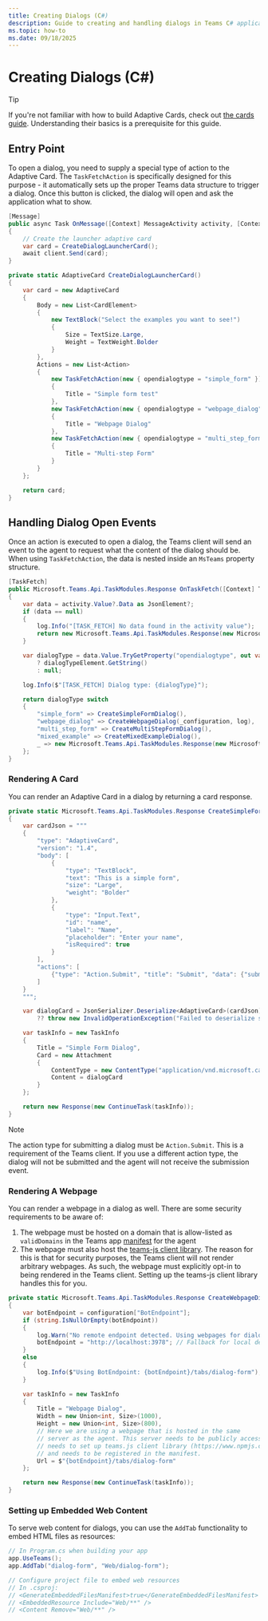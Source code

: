 ```yaml
---
title: Creating Dialogs (C#)
description: Guide to creating and handling dialogs in Teams C# applications, covering dialog opening mechanisms, content rendering using Adaptive Cards or webpages, and security considerations for web content integration.
ms.topic: how-to
ms.date: 09/18/2025
---
```


# Creating Dialogs (C#)

> [!TIP]
> If you're not familiar with how to build Adaptive Cards, check out [the cards guide](../adaptive-cards/overview.md). Understanding their basics is a prerequisite for this guide.

## Entry Point

To open a dialog, you need to supply a special type of action to the Adaptive Card. The `TaskFetchAction` is specifically designed for this purpose - it automatically sets up the proper Teams data structure to trigger a dialog. Once this button is clicked, the dialog will open and ask the application what to show.

```csharp
[Message]
public async Task OnMessage([Context] MessageActivity activity, [Context] IContext.Client client, [Context] ILogger log)
{
    // Create the launcher adaptive card
    var card = CreateDialogLauncherCard();
    await client.Send(card);
}

private static AdaptiveCard CreateDialogLauncherCard()
{
    var card = new AdaptiveCard
    {
        Body = new List<CardElement>
        {
            new TextBlock("Select the examples you want to see!")
            {
                Size = TextSize.Large,
                Weight = TextWeight.Bolder
            }
        },
        Actions = new List<Action>
        {
            new TaskFetchAction(new { opendialogtype = "simple_form" })
            {
                Title = "Simple form test"
            },
            new TaskFetchAction(new { opendialogtype = "webpage_dialog" })
            {
                Title = "Webpage Dialog"
            },
            new TaskFetchAction(new { opendialogtype = "multi_step_form" })
            {
                Title = "Multi-step Form"
            }
        }
    };

    return card;
}
```

## Handling Dialog Open Events

Once an action is executed to open a dialog, the Teams client will send an event to the agent to request what the content of the dialog should be. When using `TaskFetchAction`, the data is nested inside an `MsTeams` property structure.

```csharp
[TaskFetch]
public Microsoft.Teams.Api.TaskModules.Response OnTaskFetch([Context] Tasks.FetchActivity activity, [Context] IContext.Client client, [Context] ILogger log)
{
    var data = activity.Value?.Data as JsonElement?;
    if (data == null)
    {
        log.Info("[TASK_FETCH] No data found in the activity value");
        return new Microsoft.Teams.Api.TaskModules.Response(new Microsoft.Teams.Api.TaskModules.MessageTask("No data found in the activity value"));
    }

    var dialogType = data.Value.TryGetProperty("opendialogtype", out var dialogTypeElement) && dialogTypeElement.ValueKind == JsonValueKind.String
        ? dialogTypeElement.GetString()
        : null;

    log.Info($"[TASK_FETCH] Dialog type: {dialogType}");

    return dialogType switch
    {
        "simple_form" => CreateSimpleFormDialog(),
        "webpage_dialog" => CreateWebpageDialog(_configuration, log),
        "multi_step_form" => CreateMultiStepFormDialog(),
        "mixed_example" => CreateMixedExampleDialog(),
        _ => new Microsoft.Teams.Api.TaskModules.Response(new Microsoft.Teams.Api.TaskModules.MessageTask("Unknown dialog type"))
    };
}
```

### Rendering A Card

You can render an Adaptive Card in a dialog by returning a card response.

```csharp
private static Microsoft.Teams.Api.TaskModules.Response CreateSimpleFormDialog()
{
    var cardJson = """
    {
        "type": "AdaptiveCard",
        "version": "1.4",
        "body": [
            {
                "type": "TextBlock", 
                "text": "This is a simple form", 
                "size": "Large", 
                "weight": "Bolder"
            },
            {
                "type": "Input.Text",
                "id": "name",
                "label": "Name",
                "placeholder": "Enter your name",
                "isRequired": true
            }
        ],
        "actions": [
            {"type": "Action.Submit", "title": "Submit", "data": {"submissiondialogtype": "simple_form"}}
        ]
    }
    """;

    var dialogCard = JsonSerializer.Deserialize<AdaptiveCard>(cardJson)
        ?? throw new InvalidOperationException("Failed to deserialize simple form card");

    var taskInfo = new TaskInfo
    {
        Title = "Simple Form Dialog",
        Card = new Attachment
        {
            ContentType = new ContentType("application/vnd.microsoft.card.adaptive"),
            Content = dialogCard
        }
    };

    return new Response(new ContinueTask(taskInfo));
}
```

> [!NOTE]
> The action type for submitting a dialog must be `Action.Submit`. This is a requirement of the Teams client. If you use a different action type, the dialog will not be submitted and the agent will not receive the submission event.

### Rendering A Webpage

You can render a webpage in a dialog as well. There are some security requirements to be aware of:

1. The webpage must be hosted on a domain that is allow-listed as `validDomains` in the Teams app [manifest](~/teams/deployment/manifest.md) for the agent
2. The webpage must also host the [teams-js client library](https://www.npmjs.com/package/@microsoft/teams-js). The reason for this is that for security purposes, the Teams client will not render arbitrary webpages. As such, the webpage must explicitly opt-in to being rendered in the Teams client. Setting up the teams-js client library handles this for you.

```csharp
private static Microsoft.Teams.Api.TaskModules.Response CreateWebpageDialog(IConfiguration configuration, ILogger log)
{
    var botEndpoint = configuration["BotEndpoint"];
    if (string.IsNullOrEmpty(botEndpoint))
    {
        log.Warn("No remote endpoint detected. Using webpages for dialog will not work as expected");
        botEndpoint = "http://localhost:3978"; // Fallback for local development
    }
    else
    {
        log.Info($"Using BotEndpoint: {botEndpoint}/tabs/dialog-form");
    }

    var taskInfo = new TaskInfo
    {
        Title = "Webpage Dialog",
        Width = new Union<int, Size>(1000),
        Height = new Union<int, Size>(800),
        // Here we are using a webpage that is hosted in the same
        // server as the agent. This server needs to be publicly accessible,
        // needs to set up teams.js client library (https://www.npmjs.com/package/@microsoft/teams-js)
        // and needs to be registered in the manifest.
        Url = $"{botEndpoint}/tabs/dialog-form"
    };

    return new Response(new ContinueTask(taskInfo));
}
```

### Setting up Embedded Web Content

To serve web content for dialogs, you can use the `AddTab` functionality to embed HTML files as resources:

```csharp
// In Program.cs when building your app 
app.UseTeams();
app.AddTab("dialog-form", "Web/dialog-form");

// Configure project file to embed web resources
// In .csproj:
// <GenerateEmbeddedFilesManifest>true</GenerateEmbeddedFilesManifest>
// <EmbeddedResource Include="Web/**" />
// <Content Remove="Web/**" />
```
